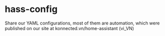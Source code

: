 # hass-config
Share our YAML configurations, most of them are automation, which were published on our site at konnected.vn/home-assistant (vi_VN)
